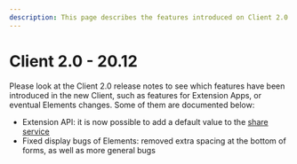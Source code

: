 ```yaml
---
description: This page describes the features introduced on Client 2.0 (20.12) version
---
```


# Client 2.0 - 20.12

Please look at the Client 2.0 release notes to see which features have been introduced in the new Client, such as features for Extension Apps, or eventual Elements changes. Some of them are documented below:

* Extension API: it is now possible to add a default value to the [share service](../../../../ext-apps/overview-of-extension-api/extension-api-services/share-service.md)
* Fixed display bugs of Elements: removed extra spacing at the bottom of forms, as well as more general bugs
